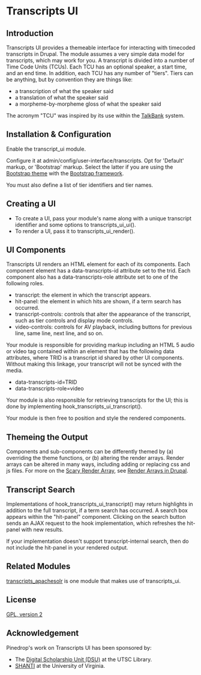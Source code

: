 # Transcripts UI

## Introduction

Transcripts UI provides a themeable interface for interacting with
timecoded transcripts in Drupal. The module assumes a very simple
data model for transcripts, which may work for you. A transcript is
divided into a number of Time Code Units (TCUs). Each TCU has an
optional speaker, a start time, and an end time. In addition, each
TCU has any number of "tiers". Tiers can be anything, but by
convention they are things like:

* a transcription of what the speaker said
* a translation of what the speaker said
* a morpheme-by-morpheme gloss of what the speaker said

The acronym "TCU" was inspired by its use within the
[TalkBank](http://talkbank.org/) system.

## Installation & Configuration

Enable the transcript_ui module.

Configure it at admin/config/user-interface/transcripts.
Opt for 'Default' markup, or 'Bootstrap' markup. Select the latter
if you are using the [Bootstrap theme](https://www.drupal.org/project/bootstrap)
with the [Bootstrap framework](http://getbootstrap.com/).

You must also define a list of tier identifiers and tier names.

## Creating a UI

* To create a UI, pass your module's name along with a unique transcript identifier
and some options to transcripts_ui_ui().
* To render a UI, pass it to transcripts_ui_render().

## UI Components

Transcripts UI renders an HTML element for each of its components.
Each component element has a data-transcripts-id attribute set to
the trid. Each component also has a data-transcripts-role attribute
set to one of the following roles.

* transcript: the element in which the transcript appears.
* hit-panel: the element in which hits are shown, if a term search
has occurred.
* transcript-controls: controls that alter the appearance of the
transcript, such as tier controls and display mode controls.
* video-controls: controls for AV playback, including buttons for
previous line, same line, next line, and so on.

Your module is responsible for providing markup including an
HTML 5 audio or video tag contained within an element that has the
following data attributes, where TRID is a transcript id shared by
other UI components. Without making this linkage, your transcript
will not be synced with the media.

* data-transcripts-id=TRID
* data-transcripts-role=video

Your module is also responsible for retrieving transcripts for the
UI; this is done by implementing hook_transcripts_ui_transcript().

Your module is then free to position and style the rendered components.

## Themeing the Output

Components and sub-components can be differently themed by 
(a) overriding the theme functions, or (b) altering the render arrays.
Render arrays can be altered in many ways, including adding or replacing
css and js files. For more on the 
[Scary Render Array](http://cocoate.com/ddbook/scary-render-array), see
[Render Arrays in Drupal](https://www.drupal.org/node/930760). 

## Transcript Search

Implementations of hook_transcripts_ui_transcript() may return highlights
in addition to the full transcript, if a term search has occurred.
A search box appears within the "hit-panel" component. Clicking on the
search button sends an AJAX request to the hook implementation, which
refreshes the hit-panel with new results.

If your implementation doesn't support transcript-internal search, then
do not include the hit-panel in your rendered output.

## Related Modules 

[transcripts_apachesolr](https://github.com/pinedrop/transcripts_apachesolr)
is one module that makes use of transcripts_ui.

## License

[GPL, version 2](http://www.gnu.org/licenses/old-licenses/gpl-2.0.html)

## Acknowledgement

Pinedrop's work on Transcripts UI has been sponsored by:

* The [Digital Scholarship Unit (DSU)](https://www.utsc.utoronto.ca/digitalscholarship/)
at the UTSC Library.
* [SHANTI](http://shanti.virginia.edu/) at the University of Virginia.
